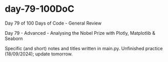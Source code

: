 # day-79-100DoC
Day 79 of 100 Days of Code - General Review

Day 79 - Advanced - Analysing the Nobel Prize with Plotly, Matplotlib & Seaborn

Specific (and short) notes and titles written in main.py.
  Unfinished practice (18/09/2024); update tomorrow.
  
